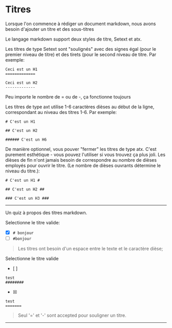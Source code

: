 # Titres 

Lorsque l'on commence à rédiger un document markdown, nous avons besoin d'ajouter un titre et des sous-titres

Le langage markdown support deux styles de titre, Setext et atx.

Les titres de type Setext sont "soulignés" avec des signes égal (pour le premier niveau de titre) et des tirets (pour le second niveau de titre. Par exemple:


```
Ceci est un H1
=============

Ceci est un H2
-------------
```

Peu importe le nombre de = ou de -, ça fonctionne toujours

Les titres de type axt utilise 1-6 caractères dièses au début de la ligne, correspondant au niveau des titres 1-6. Par exemple:

```
# C'est un H1 

## C'est un H2

###### C'est un H6
```


De manière optionnel, vous pouver "fermer" les titres de type atx. C'est purement esthétique - vous pouvez l'utiliser si vous trouvez ça plus joli. Les dièses de fin n'ont jamais besoin de correspondre au nombre de dièses employés pour ouvrir le titre. (Le nombre de dièses ouvrants détermine le niveau du titre.):

```
# C'est un H1 #

## C'est un H2 ##

### C'est un H3 ###
```


---

Un quiz à propos des titres markdown.

Selectionne le titre valide:
- [x] `# bonjour`
- [ ] `#bonjour`

> Les titres ont besoin d'un espace entre le texte et le caractère dièse;

Selectionne le titre valide
- [ ]  
```
test
########
```
- [x]   
```
test
=======
```

> Seul '=' et '-' sont accepted pour souligner un titre.

---


